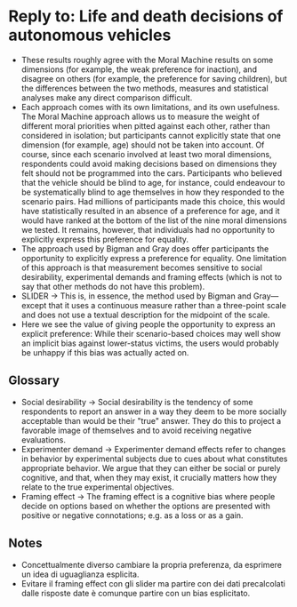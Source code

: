 # Reply to: Life and death decisions of autonomous vehicles

* These results roughly agree with the Moral Machine results on some dimensions (for example, the weak preference for inaction), and disagree on others (for example, the preference for saving children), but the differences between the two methods, measures and statistical analyses make any direct comparison difficult.
* Each approach comes with its own limitations, and its own usefulness. The Moral Machine approach allows us to measure the weight of different moral priorities when pitted against each other, rather than considered in isolation; but participants cannot explicitly state that one dimension (for example, age) should not be taken into account. Of course, since each scenario involved at least two moral dimensions, respondents could avoid making decisions based on dimensions they felt should not be programmed into the cars. Participants who believed that the vehicle should be blind to age, for instance, could endeavour to be systematically blind to age themselves in how they responded to the scenario pairs. Had millions of participants made this choice, this would have statistically resulted in an absence of a preference for age, and it would have ranked at the bottom of the list of the nine moral dimensions we tested. It remains, however, that individuals had no opportunity to explicitly express this preference for equality.
* The approach used by Bigman and Gray does offer participants the opportunity to explicitly express a preference for equality. One limitation of this approach is that measurement becomes sensitive to social desirability, experimental demands and framing effects (which is not to say that other methods do not have this problem).
* SLIDER -> This is, in essence, the method used by Bigman and Gray—except that it uses a continuous measure rather than a three-point scale and does not use a textual description for the midpoint of the scale.
* Here we see the value of giving people the opportunity to express an explicit preference: While their scenario-based choices may well show an implicit bias against lower-status victims, the users would probably be unhappy if this bias was actually acted on.

## Glossary

* Social desirability -> Social desirability is the tendency of some respondents to report an answer in a way they deem to be more socially acceptable than would be their "true" answer. They do this to project a favorable image of themselves and to avoid receiving negative evaluations.
* Experimenter demand -> Experimenter demand effects refer to changes in behavior by experimental subjects due to cues about what constitutes appropriate behavior. We argue that they can either be social or purely cognitive, and that, when they may exist, it crucially matters how they relate to the true experimental objectives.
* Framing effect -> The framing effect is a cognitive bias where people decide on options based on whether the options are presented with positive or negative connotations; e.g. as a loss or as a gain.

## Notes

* Concettualmente diverso cambiare la propria preferenza, da esprimere un idea di uguaglianza esplicita.
* Evitare il framing effect con gli slider ma partire con dei dati precalcolati dalle risposte date è comunque partire con un bias esplicitato.

